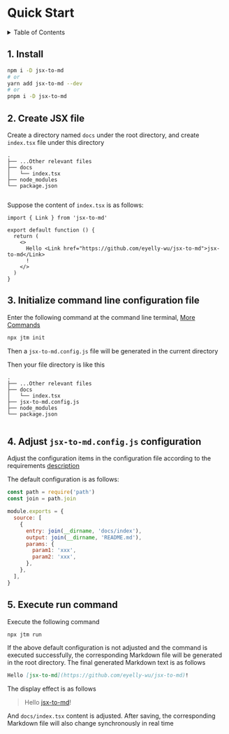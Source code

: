 

# Quick Start

<details >
  <summary>Table of Contents</summary>

  &emsp;&emsp;[1. Install](#1-install)<br/>
  &emsp;&emsp;[2. Create JSX file](#2-create-jsx-file)<br/>
  &emsp;&emsp;[3. Initialize command line configuration file](#3-initialize-command-line-configuration-file)<br/>
  &emsp;&emsp;[4. Adjust  `jsx-to-md.config.js`  configuration](#4-adjust--jsx-to-mdconfigjs--configuration)<br/>
  &emsp;&emsp;[5. Execute run command](#5-execute-run-command)<br/>

</details>

## 1. Install

```bash
npm i -D jsx-to-md
# or
yarn add jsx-to-md --dev
# or
pnpm i -D jsx-to-md
```

## 2. Create JSX file
Create a directory named  `docs`  under the root directory, and create  `index.tsx`  file under this directory
```text
.
├── ...Other relevant files
├── docs
│   └── index.tsx
├── node_modules
└── package.json
        
```
Suppose the content of  `index.tsx`  is as follows:
```tsx
import { Link } from 'jsx-to-md'

export default function () {
  return (
    <>
      Hello <Link href="https://github.com/eyelly-wu/jsx-to-md">jsx-to-md</Link>
      !
    </>
  )
}
```


## 3. Initialize command line configuration file
Enter the following command at the command line terminal, [More Commands](https://github.com/eyelly-wu/jsx-to-md/blob/v0.11.5/docs/dist/COMMAND_LINE.md#2-command)
```bash
npx jtm init
```
Then a  `jsx-to-md.config.js`  file will be generated in the current directory

Then your file directory is like this
```text
.
├── ...Other relevant files
├── docs
│   └── index.tsx
├── jsx-to-md.config.js
├── node_modules
└── package.json
        
```


## 4. Adjust  `jsx-to-md.config.js`  configuration
Adjust the configuration items in the configuration file according to the requirements [description](https://github.com/eyelly-wu/jsx-to-md/blob/v0.11.5/docs/dist/COMMAND_LINE.md)

The default configuration is as follows:
```js
const path = require('path')
const join = path.join

module.exports = {
  source: [
    {
      entry: join(__dirname, 'docs/index'),
      output: join(__dirname, 'README.md'),
      params: {
        param1: 'xxx',
        param2: 'xxx',
      },
    },
  ],
}
```

## 5. Execute run command
Execute the following command
```bash
npx jtm run
```
If the above default configuration is not adjusted and the command is executed successfully, the corresponding Markdown file will be generated in the root directory. The final generated Markdown text is as follows
```md
Hello [jsx-to-md](https://github.com/eyelly-wu/jsx-to-md)!
```
The display effect is as follows<br />
>Hello [jsx-to-md](https://github.com/eyelly-wu/jsx-to-md)!

And  `docs/index.tsx`  content is adjusted. After saving, the corresponding Markdown file will also change synchronously in real time